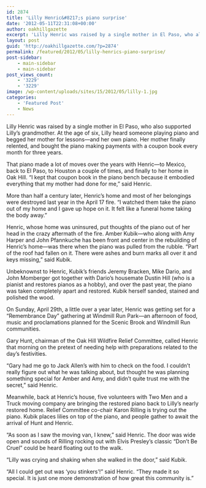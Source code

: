 ```yaml
---
id: 2874
title: 'Lilly Henric&#8217;s piano surprise'
date: '2012-05-11T22:31:08+00:00'
author: oakhillgazette
excerpt: 'Lilly Henric was raised by a single mother in El Paso, who also supported Lilly’s grandmother. At the age of six, Lilly heard someone playing piano and begged her mother for lessons—and her own piano. Her mother finally relented, and bought the piano making payments with a coupon book every month for three years.'
layout: post
guid: 'http://oakhillgazette.com/?p=2874'
permalink: /featured/2012/05/lilly-henrics-piano-surprise/
post-sidebar:
    - main-sidebar
    - main-sidebar
post_views_count:
    - '3229'
    - '3229'
image: /wp-content/uploads/sites/15/2012/05/lilly-1.jpg
categories:
    - 'Featured Post'
    - News
---
```


Lilly Henric was raised by a single mother in El Paso, who also supported Lilly’s grandmother. At the age of six, Lilly heard someone playing piano and begged her mother for lessons—and her own piano. Her mother finally relented, and bought the piano making payments with a coupon book every month for three years.

That piano made a lot of moves over the years with Henric—to Mexico, back to El Paso, to Houston a couple of times, and finally to her home in Oak Hill. “I kept that coupon book in the piano bench because it embodied everything that my mother had done for me,” said Henric.

More than half a century later, Henric’s home and most of her belongings were destroyed last year in the April 17 fire. “I watched them take the piano out of my home and I gave up hope on it. It felt like a funeral home taking the body away.”

Henric, whose home was uninsured, put thoughts of the piano out of her head in the crazy aftermath of the fire. Amber Kubik—who along with Amy Harper and John Pfannkuche has been front and center in the rebuilding of Henric’s home—was there when the piano was pulled from the rubble. “Part of the roof had fallen on it. There were ashes and burn marks all over it and keys missing,” said Kubik.

Unbeknownst to Henric, Kubik’s friends Jeremy Bracken, Mike Dario, and John Momberger got together with Dario’s housemate Dustin Hill (who is a pianist and restores pianos as a hobby), and over the past year, the piano was taken completely apart and restored. Kubik herself sanded, stained and polished the wood.

On Sunday, April 29th, a little over a year later, Henric was getting set for a “Remembrance Day” gathering at Windmill Run Park—an afternoon of food, music and proclamations planned for the Scenic Brook and Windmill Run communities.

Gary Hunt, chairman of the Oak Hill Wildfire Relief Committee, called Henric that morning on the pretext of needing help with preparations related to the day’s festivities.

“Gary had me go to Jack Allen’s with him to check on the food. I couldn’t really figure out what he was talking about, but thought he was planning something special for Amber and Amy, and didn’t quite trust me with the secret,” said Henric.

Meanwhile, back at Henric’s house, five volunteers with Two Men and a Truck moving company are bringing the restored piano back to Lilly’s nearly restored home. Relief Committee co-chair Karon Rilling is trying out the piano. Kubik places lilies on top of the piano, and people gather to await the arrival of Hunt and Henric.

“As soon as I saw the moving van, I knew,” said Henric. The door was wide open and sounds of Rilling rocking out with Elvis Presley’s classic “Don’t Be Cruel” could be heard floating out to the walk.

“Lilly was crying and shaking when she walked in the door,” said Kubik.

“All I could get out was ‘you stinkers’!” said Henric. “They made it so special. It is just one more demonstration of how great this community is.”